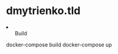 # dmytrienko.tld
<li>
  <ul>Build</ul>
</li>
<console>docker-compose build</console>
docker-compose up
